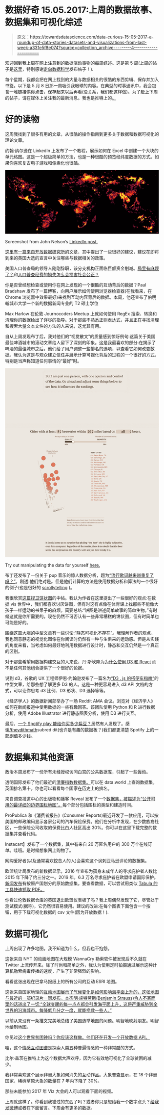# 数据好奇 15.05.2017:上周的数据故事、数据集和可视化综述

> 原文：<https://towardsdatascience.com/data-curious-15-05-2017-a-roundup-of-data-stories-datasets-and-visualizations-from-last-week-a331e5f8e074?source=collection_archive---------4----------------------->

欢迎回到我上周在网上注意到的数据驱动事物的每周综述。这是第 5 周(上周的帖子是[这里](https://medium.com/towards-data-science/data-curious-08-05-2017-a-roundup-of-data-stories-datasets-and-visualizations-from-last-week-59b21aac101b)，特别感谢[走向数据科学](https://medium.com/towards-data-science)发布帖子！).

每个星期，我都会把在网上找到的大量与数据相关的很酷的东西剪辑、保存并加入书签。以下是 5 月 8 日那一周吸引我眼球的内容。在典型的时事通讯中，我会包含一堆链接供你点击，保存起来以后再看(没关系，我们都这样做)。为了赶上下周的帖子，请在媒体上关注我的最新消息。我也是推特上的[。](https://twitter.com/bnj_cooley)

# 好的读物

这周我找到了很多有用的文章，从很酷的操作指南到更多关于数据和数据可视化的理论文章。

约翰·纳尔逊在 LinkedIn 上发布了一个教程，展示如何在 Excel 中创建一个大块的单元格图。这是一个超级简单的方法，也是一种很酷的预览经纬度数据的方式。如果你喜欢复古电子游戏和像素化也很酷。

![](img/bd0fc1cf627ad41cb1d6195895816e10.png)

Screenshot from John Nelson’s [LinkedIn post.](https://www.linkedin.com/pulse/excel-map-hack-john-nelson)

[这里有一篇来自开放数据研究所](https://theodi.org/blog/uk-general-election-how-data-can-and-should-inform-our-decisions)的文章，其中提出了一些很好的建议，建议在即将到来的英国大选的宣言中关注哪些与数据相关的政策。

美国人口普查局的领导人刚刚辞职，该分支机构正面临巨额资金削减。[局里有麻烦了？](https://thinkprogress.org/census-director-resign-d60cc5a4dd7c)和[人口普查经费的损失怎么会损害社会公正？](https://www.theguardian.com/commentisfree/2017/may/11/us-census-bureau-budget-cuts-democracy)

你是否曾经想检查或使用你在网上发现的一个很酷的互动背后的数据？Paul Bradshaw 发布了一篇博客，向用户展示如何使用浏览器检查器(在我看来，在 Chrome 浏览器中效果最好)来找到互动内容背后的数据。本周，他还宣布了伯明翰城市大学一个新的数据新闻专业的 T2 硕士学位

Max Harlow 在伦敦 Journocoders Meetup 上就如何使用 RegEx 搜索、转换和清理你的数据给出了详尽的指导。对于那些不熟悉正则表达式，并且正在寻找清理和搜索大量文本文件的方法的人来说，这尤其有用。

自从上周发现布丁后，我对他们的“视觉散文”的质量感到惊讶例句:这篇关于美国最佳啤酒城市的滚动文章给人留下了深刻的印象。这是我最喜欢的部分:在揭示了啤酒的最佳城市之后，他们给了用户调整一些排名的选项，以查看它如何改变数据。我认为这是与观众建立信任并展示计算可视化背后的过程的一个很好的方式，特别是当声称知道任何事情的“最好”时。

![](img/a696f46997e802240da2ce359742dece.png)

Try out manipulating the data for yourself [here.](https://pudding.cool/2017/04/beer/)

布丁还发布了一份关于 pup 音乐的惊人数据分析，题为[“流行歌词越来越重复了吗？”](https://pudding.cool/2017/05/song-repetition)。剧透:他们绝对是。但是他们计算的方法是使用数据分析和算法的一个很好的例子(也是很好的 [scrollytelling](https://pudding.cool/process/responsive-scrollytelling) )。

我很欣赏[这篇捍卫饼状图](https://hackernoon.com/pie-charts-did-nothing-to-deserve-what-youre-doing-to-them-ca803997eb08)的中帖。我认为作者在这里提出了一些很好的观点:在数据 vis 世界中，我们都喜欢讨厌饼图，但有时这有点像在体育课上找那些不能像大孩子一样运动的书呆子的麻烦。简要总结:“饼图是讲述简单故事的简单生物。”有时候这就是你所需要的。现在仍然不可否认有一些非常糟糕的饼状图，但有时简单也可能是好的。

围绕这篇大胆的中型文章有一些讨论:[“静态可视化不存在”](https://blog.prototypr.io/static-visualizations-do-not-exist-b2b8de1ed224)。我理解作者的观点，我也同意静态的视觉化图像在你阅读时仍然有一种与生俱来的运动感。但是从实践的角度来看，当考虑如何最好地利用数据进行设计时，静态和交互仍然是一个真正的区别。

对于那些希望用数据构建交互的人来说，丹·斯坎隆为[为什么使用 D3 和 React](https://hackernoon.com/how-and-why-to-use-d3-with-react-d239eb1ea274) 而不是任何其他组合提供了一个很好的论据。

说到 d3，谷歌的 UX 工程师伊恩·约翰逊发布了一篇名为[“D3 . js 的搭便车指南”](https://medium.com/@enjalot/the-hitchhikers-guide-to-d3-js-a8552174733a)的中型文章，给那些想了解更多 D3 的人。这是一种更容易进入 d3 API 文档的方式，可以让你思考 d3 比例、D3 形状、D3 选择等等。

《经济学人》的数据新闻部举办了一场 Reddit AMA 会议。浏览对《经济学人》如何在新闻报道中使用数据的一些有趣回答。该团队使用 Python 和 R 进行数据分析，使用 Adobe Illustrator 进行静态图表分析，使用 D3 进行交互。

最后，[一个 Spotify play 能给你买多少扁豆？](https://boingboing.net/2017/05/10/how-many-lentils-does-one-spot.html)居然有人发现了。感谢[/theydithmath](https://www.reddit.com/r/theydidthemath/)subred dit(也许是有趣的数据板？)我们都更清楚 Spotify 上的一部剧值多少钱。

# 数据集和其他资源

政治本周发布了一份所有未经授权访问白宫的公共数据库，引起了一些轰动。

透明国际发布了他们最近的[清廉指数数据集。](https://data.world/datacrunch/country-corruption-perception-index-2016-with-population)可以在 data.world 上查询数据集，英国排名第十。你也可以看看每个国家在历史上的排名。

来自调查报道中心的出版物和播客 Reveal 发布了一个[数据集，被描述为“公开可用的最详细的边界围栏地图”。](https://github.com/cirlabs/border_fence_map)每个部分包括围栏的类型和建造时间。

ProPublica 和《消费者报告》(Consumer Reports)最近开发了一款应用，可以按美国的邮政编码显示各家公司的汽车保险保费。他们在分析中发现，在少数族裔社区，一些保险公司收取的保费比白人社区高出 30%。你可以在这里下载完整的数据集并查看代码。

Instacart】发布了一个数据集，其中有来自 20 万匿名用户的 300 万个在线订单。哇哦。是时候想象网上购物了。

网购爱好者(以及通常喜欢挖苦人的人)会喜欢这个讽刺亚马逊评论的数据集。

欧盟统计局发布的新数据显示，2016 年宣布为孤身未成年人的寻求庇护者人数比 2015 年下降了约三分之一。2016 年，6.3 万名寻求庇护者在欧盟申请国际保护。[新闻发布](http://ec.europa.eu/eurostat/documents/2995521/8016696/3-11052017-AP-EN.pdf/30ca2206-0db9-4076-a681-e069a4bc5290)有按原产国划分的原始数据集。要查看数据，可以尝试用类似 [Tabula 的工具快速抓取 PDF。](http://tabula.technology/)

你看过伦敦数据仓库的英国退出欧盟仪表板了吗？我上周偶然发现了它，尽管处于测试模式(据称)，它仍然很容易使用。建议的改进:在每个图表下面包含一个按钮，用于下载可视化数据的 csv 文件(因为开放数据！).

# 数据可视化

上周出现了许多地图。我不知道为什么，但我也不抱怨。

这张来自 NYT 的动画地图在大规模 WannaCry 勒索软件被发现后不久就在 Twitter 上流传开来。除了时尚和简单之外，我认为使用定时拍摄通过展示这种计算机勒索病毒传播的速度，产生了非常强烈的影响。

看看这张出现在巴拿马报纸上的所有公司的互动 ESRI 地图。

这张来自国家地理的[互动地图展示了气候变化是如何影响海平面上升的，这张地图与最近的一部纪录片一同发布。本杰明·施特劳斯(Benjamin Strauss)令人不寒而栗的话道出了一切:“全球变暖的每一点点都会引发海平面上升，这将严重威胁到全世界的沿海城市。每降低几分之一度，就能挽救一些人。”](https://www.beforetheflood.com/explore/the-crisis/sea-level-rise/)

以前从来没有一条推文完美地总结了美国选举地图的问题。明智地映射朋友。明智地绘制地图。

你见过[这个世界贫困钟吗？你应该这样做。他们还在开发一个开放数据 API。](http://worldpoverty.io/)

哇，这个[情感互动图谱](http://atlasofemotions.org/)是探索人类五种普遍情感的一种非常酷的方式。

比尔·盖茨在推特上为这个数据大声欢呼，因为它有效地可视化了全球贫困的减少。

我非常喜欢这个展示非洲大象如何消失的互动作品。大象普查显示，在 18 个非洲国家，稀树草原大象的数量在 7 年内下降了 30%。

那些未能参加 2017 年 Viz 大会的人可以观看下面的视频。

上周就这样了。你看到我错过的东西了吗？或者你只是想给我一个数字点头？[给我发微博](https://twitter.com/bnj_cooley)或者在下面留言。下周会有更多的数据。